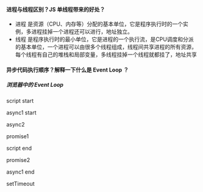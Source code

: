 #### 进程与线程区别？JS 单线程带来的好处？

- 进程 是资源（CPU、内存等）分配的基本单位，它是程序执行时的一个实例，多进程挂掉一个进程还可以进行，地址独立。
- 线程 是程序执行时的最小单位，它是进程的一个执行流，是CPU调度和分派的基本单位，一个进程可以由很多个线程组成，线程间共享进程的所有资源，每个线程有自己的堆栈和局部变量，多线程挂掉一个线程就都挂了，地址共享



#### 异步代码执行顺序？解释一下什么是 Event Loop ？

##### 浏览器中的 Event Loop

script start

async1 start

async2

promise1

script end

promise2

async1 end

setTimeout